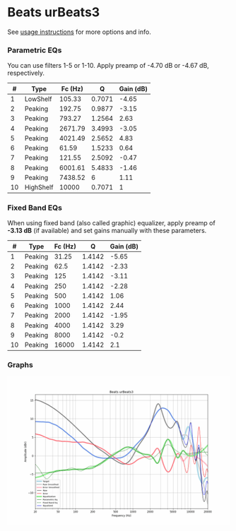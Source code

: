 # Beats urBeats3
See [usage instructions](https://github.com/jaakkopasanen/AutoEq#usage) for more options and info.

### Parametric EQs
You can use filters 1-5 or 1-10. Apply preamp of -4.70 dB or -4.67 dB, respectively.

|   # | Type      |   Fc (Hz) |      Q |   Gain (dB) |
|-----|-----------|-----------|--------|-------------|
|   1 | LowShelf  |    105.33 | 0.7071 |       -4.65 |
|   2 | Peaking   |    192.75 | 0.9877 |       -3.15 |
|   3 | Peaking   |    793.27 | 1.2564 |        2.63 |
|   4 | Peaking   |   2671.79 | 3.4993 |       -3.05 |
|   5 | Peaking   |   4021.49 | 2.5652 |        4.83 |
|   6 | Peaking   |     61.59 | 1.5233 |        0.64 |
|   7 | Peaking   |    121.55 | 2.5092 |       -0.47 |
|   8 | Peaking   |   6001.61 | 5.4833 |       -1.46 |
|   9 | Peaking   |   7438.52 | 6      |        1.11 |
|  10 | HighShelf |  10000    | 0.7071 |        1    |

### Fixed Band EQs
When using fixed band (also called graphic) equalizer, apply preamp of **-3.13 dB** (if available) and set gains manually with these parameters.

|   # | Type    |   Fc (Hz) |      Q |   Gain (dB) |
|-----|---------|-----------|--------|-------------|
|   1 | Peaking |     31.25 | 1.4142 |       -5.65 |
|   2 | Peaking |     62.5  | 1.4142 |       -2.33 |
|   3 | Peaking |    125    | 1.4142 |       -3.11 |
|   4 | Peaking |    250    | 1.4142 |       -2.28 |
|   5 | Peaking |    500    | 1.4142 |        1.06 |
|   6 | Peaking |   1000    | 1.4142 |        2.44 |
|   7 | Peaking |   2000    | 1.4142 |       -1.95 |
|   8 | Peaking |   4000    | 1.4142 |        3.29 |
|   9 | Peaking |   8000    | 1.4142 |       -0.2  |
|  10 | Peaking |  16000    | 1.4142 |        2.1  |

### Graphs
![](./Beats%20urBeats3.png)
